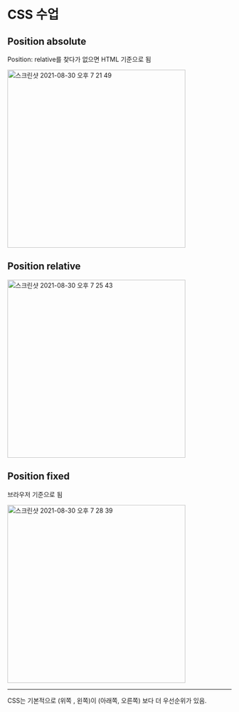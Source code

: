 <h1>CSS 수업</h1>


<h2>Position absolute</h2>

Position: relative를 찾다가 없으면 HTML 기준으로 됨


<img width="400" alt="스크린샷 2021-08-30 오후 7 21 49" src="https://user-images.githubusercontent.com/87749134/131325591-35d114c0-97ab-480b-aef5-0ec7914102f4.png">


<h2>Position relative</h2>


<img width="400" alt="스크린샷 2021-08-30 오후 7 25 43" src="https://user-images.githubusercontent.com/87749134/131325835-1a12233a-4fa0-47cc-b881-1689cb94e3a9.png">


<h2>Position fixed</h2>

브라우저 기준으로 됨


<img width="400" alt="스크린샷 2021-08-30 오후 7 28 39" src="https://user-images.githubusercontent.com/87749134/131326016-3ad756c5-e16b-40b0-8b82-47ecf0c05d74.png">


***

CSS는 기본적으로 (위쪽 , 왼쪽)이 (아래쪽, 오른쪽) 보다 더 우선순위가 있음.
